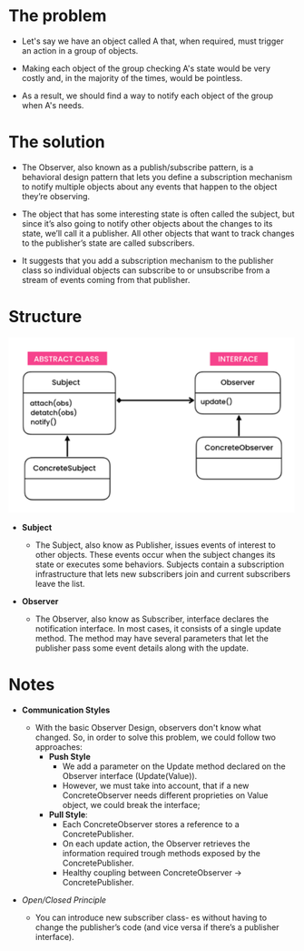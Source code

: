 # The problem

- Let's say we have an object called A that, when required, must trigger an action in a group of objects.

- Making each object of the group checking A's state would be very costly and, in the majority of the times, would be pointless.

- As a result, we should find a way to notify each object of the group when A's needs.


# The solution

- The Observer, also known as a publish/subscribe pattern, is a behavioral design pattern that lets you define a subscription mechanism to notify multiple objects about any events that happen to the object they’re observing.

- The object that has some interesting state is often called the subject, but since it’s also going to notify other objects about the changes to its state, we’ll call it a publisher. All other objects that want to track changes to the publisher’s state are called subscribers.

- It suggests that you add a subscription mechanism to the publisher class so individual objects can subscribe to or unsubscribe from a stream of events coming from that publisher.

# Structure

![](diagram.png)

- **Subject**
    - The Subject, also know as Publisher, issues events of interest to other objects. These events occur when the subject changes its state or executes some behaviors. Subjects contain a subscription infrastructure that lets new subscribers join and current subscribers leave the list.

- **Observer**
    - The Observer, also know as Subscriber, interface declares the notification interface. In most cases, it consists of a single update method. The method may have several parameters that let the publisher pass some event details along with the update.


# Notes

- **Communication Styles**
    - With the basic Observer Design, observers don't know what changed. So, in order to solve this problem, we could follow two approaches:
        - **Push Style** 
            - We add a parameter on the Update method declared on the Observer interface (Update(Value)). 
            - However, we must take into account, that if a new ConcreteObserver needs different proprieties on Value object, we could break the interface;
        - **Pull Style**:
            - Each ConcreteObserver stores a reference to a ConcretePublisher.
            - On each update action, the Observer retrieves the information required trough methods exposed by the ConcretePublisher.
            - Healthy coupling between ConcreteObserver -> ConcretePublisher. 

- *Open/Closed Principle*
    -  You can introduce new subscriber class- es without having to change the publisher’s code (and vice versa if there’s a publisher interface).